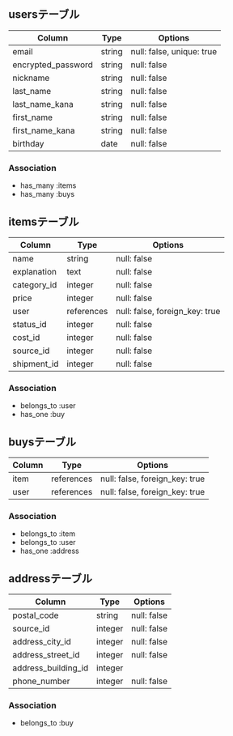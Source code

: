 ## usersテーブル

| Column             | Type   | Options                   |
| ------------------ | ------ | ------------------------- |
| email              | string | null: false, unique: true |
| encrypted_password | string | null: false               |
| nickname               | string | null: false               |
| last_name          | string | null: false               |
| last_name_kana     | string | null: false               |
| first_name         | string | null: false               |
| first_name_kana    | string | null: false               |
| birthday           | date   | null: false               |

### Association
- has_many :items
- has_many :buys

## itemsテーブル

| Column      | Type       | Options                        |
| ----------- | ---------- | ------------------------------ |
| name        | string     | null: false                    |
| explanation | text       | null: false                    |
| category_id | integer    | null: false                    |
| price       | integer    | null: false                    |
| user        | references | null: false, foreign_key: true |
| status_id   | integer    | null: false                    |
| cost_id     | integer    | null: false                    |
| source_id   | integer    | null: false                    |
| shipment_id | integer    | null: false                    |

### Association
- belongs_to :user
- has_one :buy

## buysテーブル

| Column    | Type       | Options                        |
| --------- | ---------- | ------------------------------ |
| item      | references | null: false, foreign_key: true |
| user      | references | null: false, foreign_key: true |

### Association
- belongs_to :item
- belongs_to :user
- has_one :address

## addressテーブル

| Column              | Type    | Options                        |
| ------------------- | ------- | ------------------------------ |
| postal_code         | string  | null: false                    |
| source_id	          | integer | null: false                    |
| address_city_id     | integer | null: false                    |
| address_street_id   | integer | null: false                    |
| address_building_id | integer |                                |
| phone_number        | integer | null: false                    |


### Association
- belongs_to :buy
